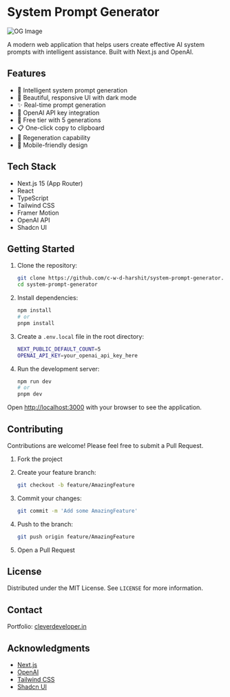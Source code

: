 # System Prompt Generator

![OG Image](https://www.systemprompt.pro/og.png)

A modern web application that helps users create effective AI system prompts with intelligent assistance. Built with Next.js and OpenAI.

## Features

- 🚀 Intelligent system prompt generation
- 🎨 Beautiful, responsive UI with dark mode
- ✨ Real-time prompt generation
- 🔑 OpenAI API key integration
- 💯 Free tier with 5 generations
- 📋 One-click copy to clipboard
- 🔄 Regeneration capability
- 📱 Mobile-friendly design

## Tech Stack

- Next.js 15 (App Router)
- React
- TypeScript
- Tailwind CSS
- Framer Motion
- OpenAI API
- Shadcn UI

## Getting Started

1. Clone the repository:

   ```sh
   git clone https://github.com/c-w-d-harshit/system-prompt-generator.git
   cd system-prompt-generator
   ```

2. Install dependencies:

   ```bash
   npm install
   # or
   pnpm install
   ```

3. Create a `.env.local` file in the root directory:

   ```bash
   NEXT_PUBLIC_DEFAULT_COUNT=5
   OPENAI_API_KEY=your_openai_api_key_here
   ```

4. Run the development server:

   ```bash
   npm run dev
   # or
   pnpm dev
   ```

Open [http://localhost:3000](http://localhost:3000) with your browser to see the application.

## Contributing

Contributions are welcome! Please feel free to submit a Pull Request.

1. Fork the project
2. Create your feature branch:

   ```bash
   git checkout -b feature/AmazingFeature
   ```

3. Commit your changes:

   ```bash
   git commit -m 'Add some AmazingFeature'
   ```

4. Push to the branch:

   ```bash
   git push origin feature/AmazingFeature
   ```

5. Open a Pull Request

## License

Distributed under the MIT License. See `LICENSE` for more information.

## Contact

Portfolio: [cleverdeveloper.in](https://www.cleverdeveloper.in)

## Acknowledgments

- [Next.js](https://nextjs.org/)
- [OpenAI](https://openai.com/)
- [Tailwind CSS](https://tailwindcss.com/)
- [Shadcn UI](https://ui.shadcn.com/)
